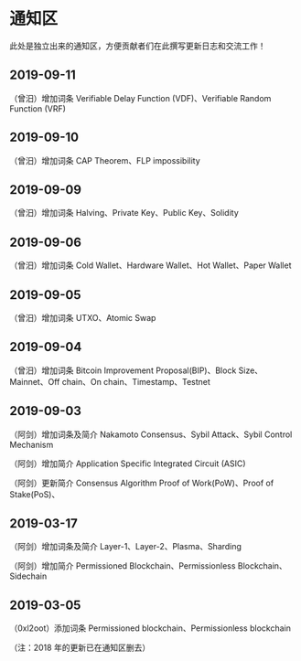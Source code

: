 # 通知区

此处是独立出来的通知区，方便贡献者们在此撰写更新日志和交流工作！

## 2019-09-11

（曾汨）增加词条 Verifiable Delay Function (VDF)、Verifiable Random Function (VRF)

## 2019-09-10

（曾汨）增加词条 CAP Theorem、FLP impossibility

## 2019-09-09

（曾汨）增加词条 Halving、Private Key、Public Key、Solidity

## 2019-09-06

（曾汨）增加词条 Cold Wallet、Hardware Wallet、Hot Wallet、Paper Wallet

## 2019-09-05

（曾汨）增加词条 UTXO、Atomic Swap

## 2019-09-04

（曾汨）增加词条 Bitcoin Improvement Proposal(BIP)、Block Size、Mainnet、Off chain、On chain、Timestamp、Testnet

## 2019-09-03

（阿剑）增加词条及简介 Nakamoto Consensus、Sybil Attack、Sybil Control Mechanism

（阿剑）增加简介 Application Specific Integrated Circuit (ASIC)

（阿剑）更新简介 Consensus Algorithm Proof of Work(PoW)、Proof of Stake(PoS)、

## 2019-03-17

（阿剑）增加词条及简介 Layer-1、Layer-2、Plasma、Sharding

（阿剑）增加简介 Permissioned Blockchain、Permissionless Blockchain、Sidechain

## 2019-03-05

（0xl2oot）添加词条 Permissioned blockchain、Permissionless blockchain



（注：2018 年的更新已在通知区删去）


